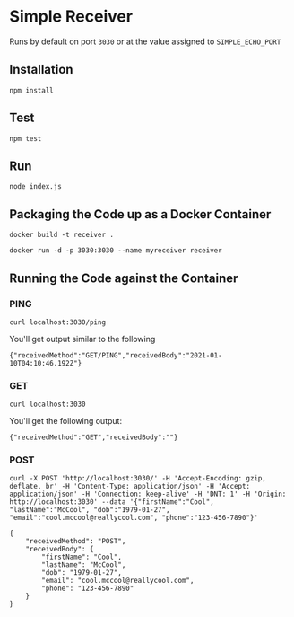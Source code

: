 # Simple Receiver

Runs by default on port `3030` or at the value assigned to `SIMPLE_ECHO_PORT`

## Installation

`npm install`

## Test

`npm test`

## Run

`node index.js`


## Packaging the Code up as a Docker Container

`docker build -t receiver .`

`docker run -d -p 3030:3030 --name myreceiver receiver`

## Running the Code against the Container


### PING

`curl localhost:3030/ping`

You'll get output similar to the following

`{"receivedMethod":"GET/PING","receivedBody":"2021-01-10T04:10:46.192Z"}`

### GET

`curl localhost:3030`

You'll get the following output:

`{"receivedMethod":"GET","receivedBody":""}`

### POST

`curl -X POST 'http://localhost:3030/' -H 'Accept-Encoding: gzip, deflate, br' -H 'Content-Type: application/json' -H 'Accept: application/json' -H 'Connection: keep-alive' -H 'DNT: 1' -H 'Origin: http://localhost:3030' --data '{"firstName":"Cool", "lastName":"McCool", "dob":"1979-01-27", "email":"cool.mccool@reallycool.com", "phone":"123-456-7890"}'`

```$json
{
	"receivedMethod": "POST",
	"receivedBody": {
		"firstName": "Cool",
		"lastName": "McCool",
		"dob": "1979-01-27",
		"email": "cool.mccool@reallycool.com",
		"phone": "123-456-7890"
	}
}

```
